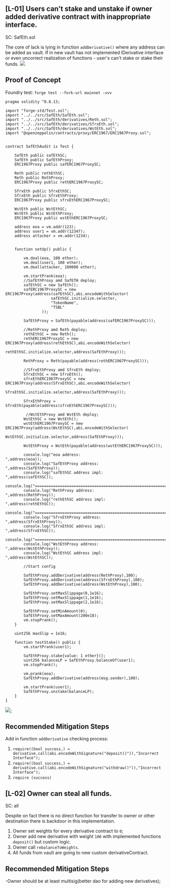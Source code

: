 ## [L-01] Users can't stake and unstake if owner added derivative contract with inappropriate interface.
SC: SafEth.sol

The core of lack is lying in function `addDerivative()` where any address can be added as vault.
If in new vault has not implemented IDerivative interface or even uncorrect realization of functions - user's can't stake or stake their funds.
![](https://i.imgur.com/YUZkIb1.png)
 
## Proof of Concept
Foundry test:
`forge test --fork-url mainnet -vvv`
```solidity
pragma solidity ^0.8.13;

import "forge-std/Test.sol";
import "../../src/SafEth/SafEth.sol";
import "../../src/SafEth/derivatives/Reth.sol";
import "../../src/SafEth/derivatives/SfrxEth.sol";
import "../../src/SafEth/derivatives/WstEth.sol";
import "@openzeppelin/contracts/proxy/ERC1967/ERC1967Proxy.sol";


contract SafEthAudit is Test {

    SafEth public safEthSC;
    SafEth public SafEthProxy;
    ERC1967Proxy public safERC1967ProxySC;

    Reth public rethEthSC;
    Reth public RethProxy;
    ERC1967Proxy public rethERC1967ProxySC;

    SfrxEth public SfrxEthSC;
    SfrxEth public SfrxEthProxy;
    ERC1967Proxy public sfrxEthERC1967ProxySC;

    WstEth public WstEthSC;
    WstEth public WstEthProxy;
    ERC1967Proxy public wstEthERC1967ProxySC;

    address eoa = vm.addr(123);
    address user1 = vm.addr(12347);
    address attacker = vm.addr(1234);
    

    function setUp() public {

        vm.deal(eoa, 100 ether);
        vm.deal(user1, 100 ether);
        vm.deal(attacker, 100000 ether);

        vm.startPrank(eoa);
        //SafEthProxy amd SafETH deploy;
        safEthSC = new SafEth();
        safERC1967ProxySC = new ERC1967Proxy(address(safEthSC),abi.encodeWithSelector(
                    safEthSC.initialize.selector,
                    "TokenName",
                    "TSBL"
                ));

        SafEthProxy = SafEth(payable(address(safERC1967ProxySC)));

        //RethProxy amd Reth deploy;
        rethEthSC = new Reth();
        rethERC1967ProxySC = new ERC1967Proxy(address(rethEthSC),abi.encodeWithSelector(
                    rethEthSC.initialize.selector,address(SafEthProxy)));

        RethProxy = Reth(payable(address(rethERC1967ProxySC)));

        //SfrxEthProxy amd SfrxEth deploy;
        SfrxEthSC = new SfrxEth();
        sfrxEthERC1967ProxySC = new ERC1967Proxy(address(SfrxEthSC),abi.encodeWithSelector(
                    SfrxEthSC.initialize.selector,address(SafEthProxy)));

        SfrxEthProxy = SfrxEth(payable(address(sfrxEthERC1967ProxySC)));

         //WstEthProxy amd WstEth deploy;
        WstEthSC = new WstEth();
        wstEthERC1967ProxySC = new ERC1967Proxy(address(WstEthSC),abi.encodeWithSelector(
                    WstEthSC.initialize.selector,address(SafEthProxy)));

        WstEthProxy = WstEth(payable(address(wstEthERC1967ProxySC)));

        console.log("eoa address:                            ",address(eoa));
        console.log("SafEthProxy address:                    ",address(SafEthProxy));
        console.log("safEthSC address impl:                  ",address(safEthSC));
        console.log("==============================================================");
        console.log("RethProxy address:                      ",address(RethProxy));
        console.log("rethEthSC address impl:                 ",address(rethEthSC));
        console.log("==============================================================");
        console.log("SfrxEthProxy address:                   ",address(SfrxEthProxy));
        console.log("SfrxEthSC address impl:                 ",address(SfrxEthSC));
        console.log("==============================================================");
        console.log("WstEthProxy address:                    ",address(WstEthProxy));
        console.log("WstEthSC address impl:                  ",address(WstEthSC));

        //Start config

        SafEthProxy.addDerivative(address(RethProxy),100);
        SafEthProxy.addDerivative(address(SfrxEthProxy),100);
        SafEthProxy.addDerivative(address(WstEthProxy),100);
        
        SafEthProxy.setMaxSlippage(0,1e16);  
        SafEthProxy.setMaxSlippage(1,1e16);
        SafEthProxy.setMaxSlippage(2,1e16);

        SafEthProxy.setMinAmount(0);
        SafEthProxy.setMaxAmount(200e18);
        vm.stopPrank();
    }
    
    uint256 maxSlip = 1e16;
  
    function testStake() public {
        vm.startPrank(user1);
      
        SafEthProxy.stake{value: 1 ether}();
        uint256 balanceLP = SafEthProxy.balanceOf(user1);
        vm.stopPrank();

        vm.prank(eoa);
        SafEthProxy.addDerivative(address(msg.sender),100);
        
        vm.startPrank(user1);
        SafEthProxy.unstake(balanceLP);
    }
}
```
![](https://i.imgur.com/HPo2HxR.png);


## Recommended Mitigation Steps
Add in function `addDerivative` checking process:
1) `require((bool success,) = derivative.call(abi.encodeWithSignature("deposit()")),"Incorrect Interface");`
2) `require((bool success,) = derivative.call(abi.encodeWithSignature("withdraw()")),"Incorrect Interface");`
3) `require (success)`


## [L-02] Owner can steal all funds.
SC: all

Despite on fact there is no direct function for transfer to owner or other destination there is backdoor in this implementation.
1) Owner set weights for every derivative contract to `0`;
2) Owner add new derivative with weight `100` with implemented functions `deposit()` but custom logic.
3) Owner call `rebalanceToWeights`. 
4) All funds from vault are going to new custom derivativeContract.

## Recommended Mitigation Steps
-Owner should be at least multisig(better dao for adding new derivatives);
